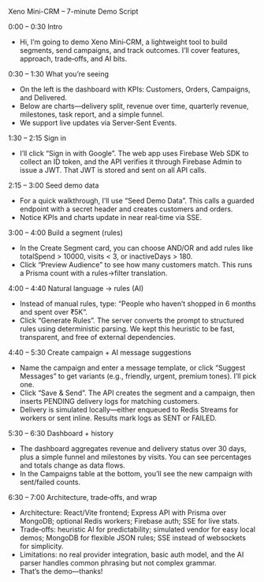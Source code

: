 Xeno Mini-CRM – 7-minute Demo Script

0:00 – 0:30 Intro
- Hi, I’m going to demo Xeno Mini‑CRM, a lightweight tool to build segments, send campaigns, and track outcomes. I’ll cover features, approach, trade‑offs, and AI bits.

0:30 – 1:30 What you’re seeing
- On the left is the dashboard with KPIs: Customers, Orders, Campaigns, and Delivered.
- Below are charts—delivery split, revenue over time, quarterly revenue, milestones, task report, and a simple funnel.
- We support live updates via Server‑Sent Events.

1:30 – 2:15 Sign in
- I’ll click “Sign in with Google”. The web app uses Firebase Web SDK to collect an ID token, and the API verifies it through Firebase Admin to issue a JWT. That JWT is stored and sent on all API calls.

2:15 – 3:00 Seed demo data
- For a quick walkthrough, I’ll use “Seed Demo Data”. This calls a guarded endpoint with a secret header and creates customers and orders.
- Notice KPIs and charts update in near real‑time via SSE.

3:00 – 4:00 Build a segment (rules)
- In the Create Segment card, you can choose AND/OR and add rules like totalSpend > 10000, visits < 3, or inactiveDays > 180.
- Click “Preview Audience” to see how many customers match. This runs a Prisma count with a rules→filter translation.

4:00 – 4:40 Natural language → rules (AI)
- Instead of manual rules, type: “People who haven’t shopped in 6 months and spent over ₹5K”.
- Click “Generate Rules”. The server converts the prompt to structured rules using deterministic parsing. We kept this heuristic to be fast, transparent, and free of external dependencies.

4:40 – 5:30 Create campaign + AI message suggestions
- Name the campaign and enter a message template, or click “Suggest Messages” to get variants (e.g., friendly, urgent, premium tones). I’ll pick one.
- Click “Save & Send”. The API creates the segment and a campaign, then inserts PENDING delivery logs for matching customers.
- Delivery is simulated locally—either enqueued to Redis Streams for workers or sent inline. Results mark logs as SENT or FAILED.

5:30 – 6:30 Dashboard + history
- The dashboard aggregates revenue and delivery status over 30 days, plus a simple funnel and milestones by visits. You can see percentages and totals change as data flows.
- In the Campaigns table at the bottom, you’ll see the new campaign with sent/failed counts.

6:30 – 7:00 Architecture, trade‑offs, and wrap
- Architecture: React/Vite frontend; Express API with Prisma over MongoDB; optional Redis workers; Firebase auth; SSE for live stats.
- Trade‑offs: heuristic AI for predictability; simulated vendor for easy local demos; MongoDB for flexible JSON rules; SSE instead of websockets for simplicity.
- Limitations: no real provider integration, basic auth model, and the AI parser handles common phrasing but not complex grammar.
- That’s the demo—thanks!


